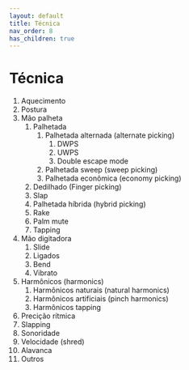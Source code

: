 ```yaml
---
layout: default
title: Técnica
nav_order: 8
has_children: true
---
```


# Técnica

1. Aquecimento
1. Postura
1. Mão palheta
    1. Palhetada
        1. Palhetada alternada (alternate picking)
            1. DWPS
            1. UWPS
            1. Double escape mode
        1. Palhetada sweep (sweep picking)
        1. Palhetada econômica (economy picking)
    1. Dedilhado (Finger picking)
    1. Slap
    1. Palhetada híbrida (hybrid picking)
    1. Rake
    1. Palm mute
    1. Tapping
1. Mão digitadora
    1. Slide
    1. Ligados
    1. Bend
    1. Vibrato
1. Harmônicos (harmonics)
    1. Harmônicos naturais (natural harmonics)
    1. Harmônicos artificiais (pinch harmonics)
    1. Harmônicos tapping
1. Precição rítmica
1. Slapping
1. Sonoridade
1. Velocidade (shred)
1. Alavanca
1. Outros
